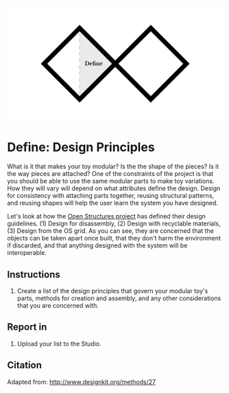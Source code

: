![Double Diamond Define Phase graphic](/assets/dd-process-define-1200px@2x.png)

# Define: Design Principles

What is it that makes your toy modular? Is the the shape of the pieces? Is it the way pieces are attached? One of the constraints of the project is that you should be able to use the same modular parts to make toy variations. How they will vary will depend on what attributes define the design. Design for consistency with attaching parts together, reusing structural patterns, and reusing shapes will help the user learn the system you have designed.

Let's look at how the [Open Structures project](http://beta.openstructures.net/pages/9) has defined their design guidelines. (1) Design for disassembly, (2) Design with recyclable materials, (3) Design from the OS grid. As you can see, they are concerned that the objects can be taken apart once built, that they don't harm the environment if discarded, and that anything designed with the system will be interoperable.

## Instructions
1. Create a list of the design principles that govern your modular toy's parts, methods for creation and assembly, and any other considerations that you are concerned with.

## Report in

1. Upload your list to the Studio.

## Citation
Adapted from: http://www.designkit.org/methods/27